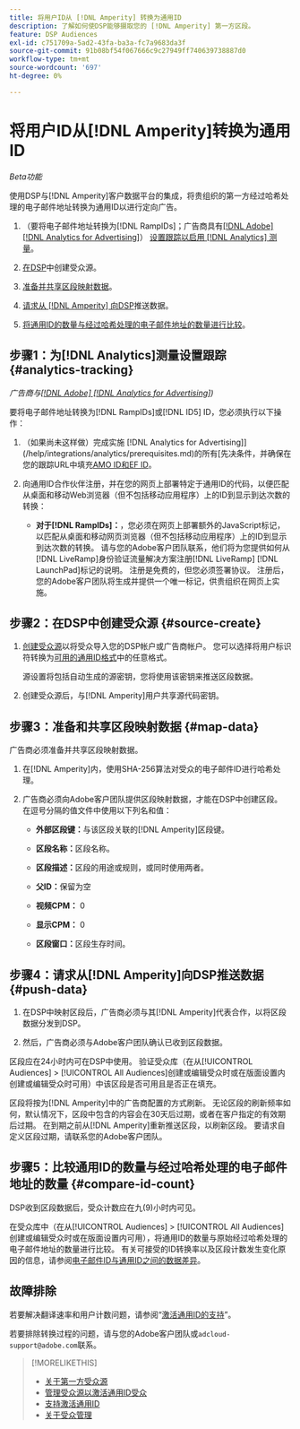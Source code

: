 ```yaml
---
title: 将用户ID从 [!DNL Amperity] 转换为通用ID
description: 了解如何使DSP能够摄取您的 [!DNL Amperity] 第一方区段。
feature: DSP Audiences
exl-id: c751709a-5ad2-43fa-ba3a-fc7a9683da3f
source-git-commit: 91b08bf54f067666c9c27949ff740639738887d0
workflow-type: tm+mt
source-wordcount: '697'
ht-degree: 0%

---
```


# 将用户ID从[!DNL Amperity]转换为通用ID

*Beta功能*

使用DSP与[!DNL Amperity]客户数据平台的集成，将贵组织的第一方经过哈希处理的电子邮件地址转换为通用ID以进行定向广告。

1. （要将电子邮件地址转换为[!DNL RampIDs]<!-- or [!DNL ID5] IDs -->；广告商具有[[!DNL Adobe] [!DNL Analytics for Advertising]](/help/integrations/analytics/overview.md)） [设置跟踪以启用 [!DNL Analytics] 测量](#analytics-tracking)。

1. [在DSP](#source-create)中创建受众源。

1. [准备并共享区段映射数据](#map-data)。

1. [请求从 [!DNL Amperity] 向DSP](#push-data)推送数据。

1. [将通用ID的数量与经过哈希处理的电子邮件地址的数量进行比较](#compare-id-count)。

## 步骤1：为[!DNL Analytics]测量设置跟踪 {#analytics-tracking}

*广告商与[[!DNL Adobe] [!DNL Analytics for Advertising]](/help/integrations/analytics/overview.md))*

要将电子邮件地址转换为[!DNL RampIDs]或[!DNL ID5] ID，您必须执行以下操作：

1. （如果尚未这样做）完成实施 [!DNL Analytics for Advertising]](/help/integrations/analytics/prerequisites.md)的所有[先决条件，并确保在您的跟踪URL中填充[AMO ID和EF ID](/help/integrations/analytics/ids.md)。

1. 向通用ID合作伙伴注册，并在您的网页上部署特定于通用ID的代码，以便匹配从桌面和移动Web浏览器（但不包括移动应用程序）上的ID到显示到达次数的转换：

   * **对于[!DNL RampIDs]：**，您必须在网页上部署额外的JavaScript标记，以匹配从桌面和移动网页浏览器（但不包括移动应用程序）上的ID到显示到达次数的转换。 请与您的Adobe客户团队联系，他们将为您提供如何从[!DNL LiveRamp]身份验证流量解决方案注册[!DNL LiveRamp] [!DNL LaunchPad]标记的说明。 注册是免费的，但您必须签署协议。 注册后，您的Adobe客户团队将生成并提供一个唯一标记，供贵组织在网页上实施。

## 步骤2：在DSP中创建受众源 {#source-create}

1. [创建受众源](source-manage.md)以将受众导入您的DSP帐户或广告商帐户。 您可以选择将用户标识符转换为[可用的通用ID格式](source-about.md)中的任意格式。

   源设置将包括自动生成的源密钥，您将使用该密钥来推送区段数据。

1. 创建受众源后，与[!DNL Amperity]用户共享源代码密钥。

## 步骤3：准备和共享区段映射数据 {#map-data}

广告商必须准备并共享区段映射数据。

1. 在[!DNL Amperity]内，使用SHA-256算法对受众的电子邮件ID进行哈希处理。

1. 广告商必须向Adobe客户团队提供区段映射数据，才能在DSP中创建区段。 在逗号分隔的值文件中使用以下列名和值：

   * **外部区段键：**&#x200B;与该区段关联的[!DNL Amperity]区段键。

   * **区段名称：**&#x200B;区段名称。

   * **区段描述：**&#x200B;区段的用途或规则，或同时使用两者。

   * **父ID：**&#x200B;保留为空

   * **视频CPM：** 0

   * **显示CPM：** 0

   * **区段窗口：**&#x200B;区段生存时间。

## 步骤4：请求从[!DNL Amperity]向DSP推送数据 {#push-data}

1. 在DSP中映射区段后，广告商必须与其[!DNL Amperity]代表合作，以将区段数据分发到DSP。

1. 然后，广告商必须与Adobe客户团队确认已收到区段数据。

区段应在24小时内可在DSP中使用。 验证受众库（在从[!UICONTROL Audiences] > [!UICONTROL All Audiences]创建或编辑受众时或在版面设置内创建或编辑受众时可用）中该区段是否可用且是否正在填充。

区段将按为[!DNL Amperity]中的广告商配置的方式刷新。 无论区段的刷新频率如何，默认情况下，区段中包含的内容会在30天后过期，或者在客户指定的有效期后过期。 在到期之前从[!DNL Amperity]重新推送区段，以刷新区段。 要请求自定义区段过期，请联系您的Adobe客户团队。

## 步骤5：比较通用ID的数量与经过哈希处理的电子邮件地址的数量 {#compare-id-count}

DSP收到区段数据后，受众计数应在九(9)小时内可见。

在受众库中（在从[!UICONTROL Audiences] > [!UICONTROL All Audiences]创建或编辑受众时或在版面设置内可用），将通用ID的数量与原始经过哈希处理的电子邮件地址的数量进行比较。 有关可接受的ID转换率以及区段计数发生变化原因的信息，请参阅[电子邮件ID与通用ID之间的数据差异](#universal-ids-data-variances)。

## 故障排除

若要解决翻译速率和用户计数问题，请参阅“[激活通用ID的支持](/help/dsp/audiences/universal-ids.md)”。

若要排除转换过程的问题，请与您的Adobe客户团队或`adcloud-support@adobe.com`联系。

>[!MORELIKETHIS]
>
>* [关于第一方受众源](/help/dsp/audiences/sources/source-about.md)
>* [管理受众源以激活通用ID受众](source-manage.md)
>* [支持激活通用ID](/help/dsp/audiences/universal-ids.md)
>* [关于受众管理](/help/dsp/audiences/audience-about.md)
